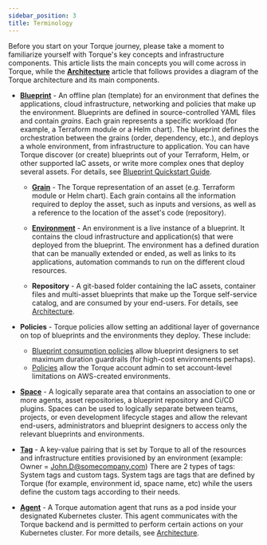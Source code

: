 ```yaml
---
sidebar_position: 3
title: Terminology
---
```


Before you start on your Torque journey, please take a moment to familiarize yourself with Torque's key concepts and infrastructure components. This article lists the main concepts you will come across in Torque, while the [**Architecture**](/overview/architecture) article that follows provides a diagram of the Torque architecture and its main components.

* [**Blueprint**](/blueprint-designer-guide/blueprints/blueprints-overview) - An offline plan (template) for an environment that defines the applications, cloud infrastructure, networking and policies that make up the environment. Blueprints are defined in source-controlled YAML files and contain *grains*. Each grain represents a specific workload (for example, a Terraform module or a Helm chart). The blueprint defines the orchestration between the grains (order, dependency, etc.), and deploys a whole environment, from infrastructure to application. You can have Torque discover (or create) blueprints out of your Terraform, Helm, or other supported IaC assets, or write more complex ones that deploy several assets. For details, see [Blueprint Quickstart Guide](/blueprint-designer-guide/blueprint-quickstart-guide).

    * [**Grain**](/blueprint-designer-guide/blueprints/blueprints-yaml-structure#grains) - The Torque representation of an asset (e.g. Terraform module or Helm chart). Each grain contains all the information required to deploy the asset, such as inputs and versions, as well as a reference to the location of the asset's code (repository).

    * [**Environment**](/getting-started/Getting%20starting%20with%20terraform) - An environment is a live instance of a blueprint. It contains the cloud infrastructure and application(s) that were deployed from the blueprint. The environment has a defined duration that can be manually extended or ended, as well as links to its applications, automation commands to run on the different cloud resources.

    * **Repository** - A git-based folder containing the IaC assets, container files and multi-asset blueprints that make up the Torque self-service catalog, and are consumed by your end-users. For details, see [Architecture](/overview/architecture).

* **Policies** - Torque policies allow setting an additional layer of governance on top of blueprints and the environments they deploy. These include:
    * [Blueprint consumption policies](/blueprint-designer-guide/blueprint-consumption-policies) allow blueprint designers to set maximum duration guardrails (for high-cost environments perhaps).
    * [Policies](/governance/policies) allow the Torque account admin to set account-level limitations on AWS-created environments.

* [**Space**](/getting-started/Getting%20starting%20with%20terraform) - A logically separate area that contains an association to one or more agents, asset repositories, a blueprint repository and Ci/CD plugins. Spaces can be used to logically separate between teams, projects, or even development lifecycle stages and allow the relevant end-users, administrators and blueprint designers to access only the relevant blueprints and environments.

* [**Tag**](/governance/tags) - A key-value pairing that is set by Torque to all of the resources and infrastructure entities provisioned by an environment (example: Owner = John.D@somecompany.com) There are 2 types of tags: System tags and custom tags. System tags are tags that are defined by Torque (for example, environment id, space name, etc) while the users define the custom tags according to their needs.

* [**Agent**](/torque-agent/Torque-Agent-Intro) - A Torque automation agent that runs as a pod inside your designated Kubernetes cluster. This agent communicates with the Torque backend and is permitted to perform certain actions on your Kubernetes cluster. For more details, see [Architecture](/overview/architecture).